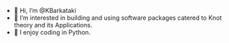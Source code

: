 - 👋 Hi, I’m @KBarkataki
- 👀 I’m interested in building and using software packages catered to Knot theory and its Applications.
- 🌱 I enjoy coding in Python.
